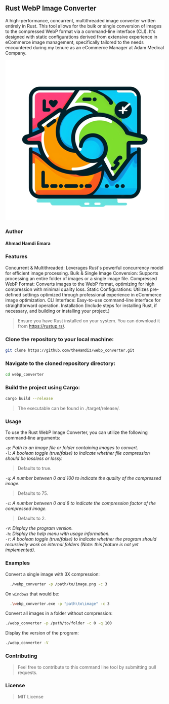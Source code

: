 ## Rust WebP Image Converter
A high-performance, concurrent, multithreaded image converter written entirely in Rust. This tool allows for the bulk or single conversion of images to the compressed WebP format via a command-line interface (CLI). It's designed with static configurations derived from extensive experience in eCommerce image management, specifically tailored to the needs encountered during my tenure as an eCommerce Manager at Adam Medical Company.

![WebConverterLogo.png](src/assets/WebConverterLogo.png)
### Author
#### Ahmad Hamdi Emara

### Features
Concurrent & Multithreaded: Leverages Rust's powerful concurrency model for efficient image processing.
Bulk & Single Image Conversion: Supports processing an entire folder of images or a single image file.
Compressed WebP Format: Converts images to the WebP format, optimizing for high compression with minimal quality loss.
Static Configurations: Utilizes pre-defined settings optimized through professional experience in eCommerce image optimization.
CLI Interface: Easy-to-use command-line interface for straightforward operation.
Installation
(Include steps for installing Rust, if necessary, and building or installing your project.)

> Ensure you have Rust installed on your system. You can download it from https://rustup.rs/.

### Clone the repository to your local machine:

```sh
git clone https://github.com/theHamdiz/webp_converter.git
```

### Navigate to the cloned repository directory:

```sh
cd webp_converter
```

### Build the project using Cargo:

```sh
cargo build --release
```

>The executable can be found in ./target/release/.

### Usage
To use the Rust WebP Image Converter, you can utilize the following command-line arguments:

`-p`:<PATH> *Path to an image file or folder containing images to convert.*   
`-l`:<LOSSLESS> *A boolean toggle (true/false) to indicate whether file compression should be lossless or lossy.*  
> Defaults to true.  
> 
`-q`:<QUALITY> *A number between 0 and 100 to indicate the quality of the compressed image.*  
> Defaults to 75.

`-c`:<COMPRESSIONFACTOR> *A number between 0 and 6 to indicate the compression factor of the compressed image.*  
> Defaults to 2.

`-V`:<VERSION> *Display the program version.*  
`-h`:<HELP> *Display the help menu with usage information.*  
`-r`:<RECURSIVE> *A boolean toggle (true/false) to indicate whether the program should recursively work on internal folders (Note: this feature is not yet implemented).*  

### Examples

Convert a single image with 3X compression:

```sh
  ./webp_converter -p /path/to/image.png -c 3
```

On `windows` that would be:

```sh
  .\webp_converter.exe -p "path\to\image" -c 3
```
Convert all images in a folder without compression:

```sh
./webp_converter -p /path/to/folder -c 0 -q 100
```

Display the version of the program:

```sh
./webp_converter -V
```

### Contributing
>Feel free to contribute to this command line tool by submitting pull requests.

### License
>MIT License
